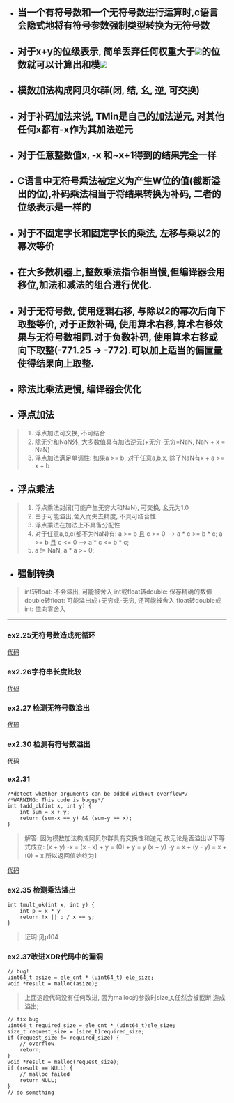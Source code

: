 - ## 当一个有符号数和一个无符号数进行运算时,c语言会隐式地将有符号参数强制类型转换为无符号数


- ## 对于x+y的位级表示, 简单丢弃任何权重大于![](http://chart.googleapis.com/chart?cht=tx&chl=2^{w-1})的位数就可以计算出和模![](http://chart.googleapis.com/chart?cht=tx&chl=2^{w})

- ## 模数加法构成阿贝尔群(闭, 结, 幺, 逆, 可交换)

- ## 对于补码加法来说, TMin是自己的加法逆元, 对其他任何x都有-x作为其加法逆元

- ## 对于任意整数值x, -x 和~x+1得到的结果完全一样

- ## C语言中无符号乘法被定义为产生W位的值(截断溢出的位),补码乘法相当于将结果转换为补码, 二者的位级表示是一样的

- ## 对于不固定字长和固定字长的乘法, 左移与乘以2的幂次等价

- ## 在大多数机器上,整数乘法指令相当慢,但编译器会用移位,加法和减法的组合进行优化.

- ## 对于无符号数, 使用逻辑右移, 与除以2的幂次后向下取整等价, 对于正数补码, 使用算术右移,算术右移效果与无符号数相同.对于负数补码, 使用算术右移或向下取整(-771.25 -> -772).可以加上适当的偏置量使得结果向上取整.
- ## 除法比乘法更慢, 编译器会优化

- ## 浮点加法
> 1. 浮点加法可交换, 不可结合
> 2. 除无穷和NaN外, 大多数值具有加法逆元(+无穷-无穷=NaN, NaN + x = NaN)
> 3. 浮点加法满足单调性:
> 如果a >= b, 对于任意a,b,x, 除了NaN有x + a >= x + b

- ## 浮点乘法
> 1. 浮点乘法封闭(可能产生无穷大和NaN), 可交换, 幺元为1.0
> 2. 由于可能溢出,舍入而失去精度, 不具可结合性.
> 3. 浮点乘法在加法上不具备分配性
> 4. 对于任意a,b,c(都不为NaN)有:
> a >= b 且 c >= 0 --> a * c >= b * c;
> a >= b 且 c <= 0 --> a * c <= b * c;
> 5. a != NaN, a * a >= 0;

- ## 强制转换
> int转float: 不会溢出, 可能被舍入
> int或float转double: 保存精确的数值
> double转float: 可能溢出成+无穷或-无穷, 还可能被舍入
> float转double或int: 值向零舍入



---
### ex2.25无符号数造成死循环

[代码](https://github.com/WallfacerRZD/CSAPP/blob/master/chapter2/ex2.25.c)

### ex2.26字符串长度比较
[代码](https://github.com/WallfacerRZD/CSAPP/blob/master/chapter2/ex2.26.c)

### ex2.27 检测无符号数溢出
[代码](https://github.com/WallfacerRZD/CSAPP/blob/master/chapter2/ex2.27.c)
### ex2.30 检测有符号数溢出
[代码](https://github.com/WallfacerRZD/CSAPP/blob/master/chapter2/ex2.30.c)

### ex2.31
```
/*detect whether arguments can be added without overflow*/
/*WARNING: This code is buggy*/
int tadd_ok(int x, int y) {
    int sum = x + y;
    return (sum-x == y) && (sum-y == x);
}
```
> 解答:
因为模数加法构成阿贝尔群具有交换性和逆元
> 故无论是否溢出以下等式成立:
> (x + y) -x = (x - x) + y = (0) + y = y
> (x + y) -y = x + (y - y) = x + (0) = x
> 所以返回值始终为1

[代码](https://github.com/WallfacerRZD/CSAPP/blob/master/chapter2/ex2.31.c)

### ex2.35 检测乘法溢出
```
int tmult_ok(int x, int y) {
    int p = x * y
    return !x || p / x == y;
}
```
> 证明:见p104

### ex2.37改进XDR代码中的漏洞
```
// bug!
uint64_t asize = ele_cnt * (uint64_t) ele_size;
void *result = malloc(asize);
```
> 上面这段代码没有任何改进, 因为malloc的参数时size_t,任然会被截断,造成溢出;

```
// fix bug
uint64_t required_size = ele_cnt * (uint64_t)ele_size;
size_t request_size = (size_t)required_size;
if (request_size != required_size) {
    // overflow
    return;
}
void *result = malloc(request_size);
if (result == NULL) {
    // malloc failed
    return NULL;
}
// do something
```


